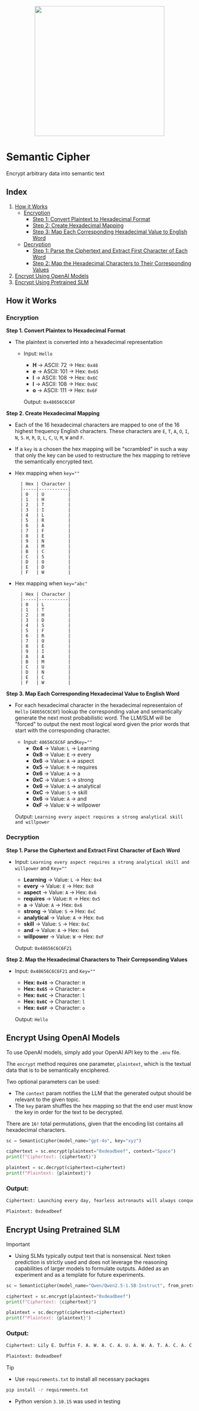 <div align="center"><img src="assets/semantic_cipher.jpeg" width="350"/></div>
  
# Semantic Cipher
Encrypt arbitrary data into semantic text

## Index
1. [How it Works](#how-it-works)
   - [Encryption](#encryption)
     - [Step 1: Convert Plaintext to Hexadecimal Format](#step-1-convert-plaintext-to-hexadecimal-format)
     - [Step 2: Create Hexadecimal Mapping](#step-2-create-hexadecimal-mapping)
     - [Step 3: Map Each Corresponding Hexadecimal Value to English Word](#step-3-map-each-corresponding-hexadecimal-value-to-english-word)
   - [Decryption](#decryption)
     - [Step 1: Parse the Ciphertext and Extract First Character of Each Word](#step-1-parse-the-ciphertext-and-extract-first-character-of-each-word)
     - [Step 2: Map the Hexadecimal Characters to Their Corresponding Values](#step-2-map-the-hexadecimal-characters-to-their-corresponding-values)
2. [Encrypt Using OpenAI Models](#encrypt-using-openai-models)
3. [Encrypt Using Pretrained SLM](#encrypt-using-pretrained-slm)

## How it Works
### Encryption
**Step 1.  Convert Plaintex to Hexadecimal Format**
* The plaintext is converted into a hexadecimal representation  
    * Input: `Hello`
        - **H** → ASCII: 72  → Hex: `0x48`
        - **e** → ASCII: 101 → Hex: `0x65`
        - **l** → ASCII: 108 → Hex: `0x6C`
        - **l** → ASCII: 108 → Hex: `0x6C`
        - **o** → ASCII: 111 → Hex: `0x6F`

       Output: `0x48656C6C6F`  

**Step 2.  Create Hexadecimal Mapping**

* Each of the 16 hexadecimal characters are mapped to one of the 16 highest frequency English characters.  These characters are `E`, `T`, `A`, `O`, `I`, `N`, `S`. `H`, `R`, `D`, `L`, `C`, `U`, `M`, `W` and `F`.  
* If a `key` is a chosen the hex mapping will be "scrambled" in such a way that only the key can be used to restructure the hex mapping to retrieve the semantically encrypted text.
* Hex mapping when `key=""`  

        | Hex | Character |
        |-----|-----------|
        | 0   | U         |
        | 1   | H         |
        | 2   | T         |
        | 3   | I         |
        | 4   | L         |
        | 5   | R         |
        | 6   | A         |
        | 7   | F         |
        | 8   | E         |
        | 9   | N         |
        | A   | M         |
        | B   | C         |
        | C   | S         |
        | D   | O         |
        | E   | D         |
        | F   | W         |

* Hex mapping when `key="abc"`

        | Hex | Character |
        |-----|-----------|
        | 0   | L         |
        | 1   | T         |
        | 2   | H         |
        | 3   | D         |
        | 4   | S         |
        | 5   | F         |
        | 6   | R         |
        | 7   | O         |
        | 8   | E         |
        | 9   | I         |
        | A   | A         |
        | B   | M         |
        | C   | U         |
        | D   | N         |
        | E   | C         |
        | F   | W         |


**Step 3.  Map Each Corresponding Hexadecimal Value to English Word**

*  For each hexadecimal character in the hexadecimal representaion of `Hello` (`48656C6C6F`) lookup the corresponding value and semantically generate the next most probabilistic word.  The LLM/SLM will be "forced" to output the next most logical word given the prior words that start with the corresponding character.  

    * Input: `48656C6C6F` and`Key=""`
        - **0x4** → Value: `L` → Learning
        - **0x8** → Value: `E` → every
        - **0x6** → Value: `A` → aspect
        - **0x5** → Value: `R` → requires
        - **0x6** → Value: `A` → a
        - **0xC** → Value: `S` → strong
        - **0x6** → Value: `A` → analytical
        - **0xC** → Value: `S` → skill
        - **0x6** → Value: `A` → and
        - **0xF** → Value: `W` → willpower

    Output: `Learning every aspect requires a strong analytical skill and willpower`

### Decryption
**Step 1.  Parse the Ciphertext and Extract First Character of Each Word**  

* Input: `Learning every aspect requires a strong analytical skill and willpower` and `Key=""`  
  - **Learning** → Value: `L` → Hex: `0x4`
  - **every** → Value: `E` → Hex: `0x8`
  - **aspect** → Value: `A` → Hex: `0x6`
  - **requires** → Value: `R` → Hex: `0x5`
  - **a** → Value: `A` → Hex: `0x6`
  - **strong** → Value: `S` → Hex: `0xC`
  - **analytical** → Value: `A` → Hex: `0x6`
  - **skill** → Value: `S` → Hex: `0xC`
  - **and** → Value: `A` → Hex: `0x6`
  - **willpower** → Value: `W` → Hex: `0xF`

  Output: `0x48656C6C6F21` 

**Step 2.  Map the Hexadecimal Characters to Their Correpsonding Values**

* Input: `0x48656C6C6F21` and `Key=""`  
    - **Hex: `0x48`** → Character: `H`
    - **Hex: `0x65`** → Character: `e`
    - **Hex: `0x6C`** → Character: `l`
    - **Hex: `0x6C`** → Character: `l`
    - **Hex: `0x6F`** → Character: `o`

    Output: `Hello`

## Encrypt Using OpenAI Models

To use OpenAI models, simply add your OpenAI API key to the `.env` file.

The `encrypt` method requires one parameter, `plaintext`, which is the textual data that is to be semantically enciphered.

Two optional parameters can be used:

* The `context` param notifies the LLM that the generated output should be relevant to the given topic.
* The `key` param shuffles the hex mapping so that the end user must know the key in order for the text to be decrypted.

There are `16!` total permutations, given that the encoding list contains all hexadecimal characters.

```python
sc = SemanticCipher(model_name="gpt-4o", key="xyz")

ciphertext = sc.encrypt(plaintext="0xdeadbeef", context="Space")
print(f"Ciphertext: {ciphertext}")

plaintext = sc.decrypt(ciphertext=ciphertext)
print(f"Plaintext: {plaintext}")
```

### Output:
```bash
Ciphertext: Launching every day, fearless astronauts will always conquer all universe. Astronauts wearing advanced technology aboard craft achieve cosmic adventures always

Plaintext: 0xdeadbeef
```

## Encrypt Using Pretrained SLM

> [!IMPORTANT]  
> - Using SLMs typically output text that is nonsensical. Next token prediction is strictly used and does not leverage the reasoning capabilities of larger models to formulate outputs.  Added as an experiment and as a template for future experiments.

```python
sc = SemanticCipher(model_name="Qwen/Qwen2.5-1.5B-Instruct", from_pretrained=True, key="xyz")

ciphertext = sc.encrypt(plaintext="0xdeadbeef")
print(f"Ciphertext: {ciphertext}")

plaintext = sc.decrypt(ciphertext=ciphertext)
print(f"Plaintext: {plaintext}")
```

### Output:
```bash
Ciphertext: Lily E. Duffin F. A. W. A. C. A. U. A. W. A. T. A. C. A. C. A. A.

Plaintext: 0xdeadbeef
```

> [!TIP]  
> - Use `requirements.txt` to install all necessary packages
> ```bash
> pip install -r requirements.txt
> ```
> - Python version `3.10.15` was used in testing